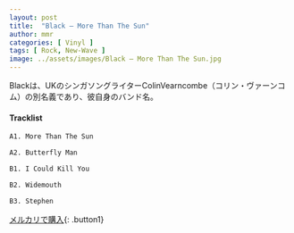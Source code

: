 ```yaml
---
layout: post
title:  "Black – More Than The Sun"
author: mmr
categories: [ Vinyl ]
tags: [ Rock, New-Wave ]
image: ../assets/images/Black – More Than The Sun.jpg
---
```


Blackは、UKのシンガソングライターColinVearncombe（コリン・ヴァーンコム）の別名義であり、彼自身のバンド名。

#### Tracklist
```md
A1. More Than The Sun

A2. Butterfly Man

B1. I Could Kill You

B2. Widemouth

B3. Stephen
```

[メルカリで購入](https://jp.mercari.com/item/m36771334652?afid=6142608987){: .button1}

